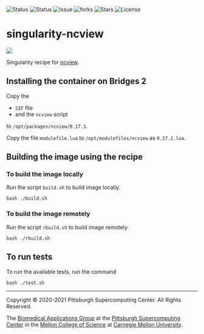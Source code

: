 ![Status](https://github.com/pscedu/singularity-ncview/actions/workflows/main.yml/badge.svg)
![Status](https://github.com/pscedu/singularity-ncview/actions/workflows/pretty.yml/badge.svg)
![Issue](https://img.shields.io/github/issues/pscedu/singularity-ncview)
![forks](https://img.shields.io/github/forks/pscedu/singularity-ncview)
![Stars](https://img.shields.io/github/stars/pscedu/singularity-ncview)
![License](https://img.shields.io/github/license/pscedu/singularity-ncview)

# singularity-ncview
<img src="http://cirrus.ucsd.edu/~pierce/software/ncview/control_2.gif" />

Singularity recipe for [ncview](https://www.hpc.cineca.it/software/ncview#:~:text=Ncview%20is%20a%20visual%20browser,%2C%20invert%20the%20data%2C%20etc).

## Installing the container on Bridges 2
Copy the

* `SIF` file
* and the `ncview` script

to `/opt/packages/ncview/0.17.1`.

Copy the file `modulefile.lua` to `/opt/modulefiles/ncview` as `0.17.1.lua`.

## Building the image using the recipe

### To build the image locally
Run the script `build.sh` to build image locally.

```
bash ./build.sh
````

### To build the image remotely
Run the script `rbuild.sh` to build image remotely.

```
bash ./rbuild.sh
```

## To run tests
To run the available tests, run the command

```
bash ./test.sh
```

---
Copyright © 2020-2021 Pittsburgh Supercomputing Center. All Rights Reserved.

The [Biomedical Applications Group](https://www.psc.edu/biomedical-applications/) at the [Pittsburgh Supercomputing Center](http://www.psc.edu) in the [Mellon College of Science](https://www.cmu.edu/mcs/) at [Carnegie Mellon University](http://www.cmu.edu).
